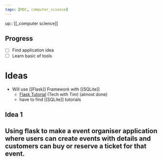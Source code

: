 ```yaml
---
tags: [MOC, computer_science]
---
```

up:: [[_computer science]]
## Progress
- [ ] Find application idea
- [ ] Learn basic of tools
# Ideas
- Will use [[Flask]] Framework with [[SQLite]]
	- [Flask Tutorial](https://youtube.com/playlist?list=PLzMcBGfZo4-n4vJJybUVV3Un_NFS5EOgX) (Tech with Tim) (almost done)
	- have to find [[SQLite]] tutorials 

## Idea 1
Using flask to make a event organiser application where users can create events with details and customers can buy or reserve a ticket for that event.
- 
